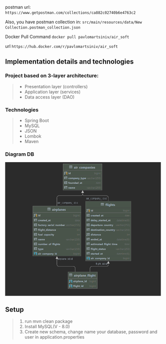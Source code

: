  postman url: `https://www.getpostman.com/collections/ca882c02740b6e4763c2`

 Also, you have postman collection in: `src/main/resources/data/New Collection.postman_collection.json`

 Docker Pull Command `docker pull pavlomartsiniv/air_soft` 

 url `https://hub.docker.com/r/pavlomartsiniv/air_soft`

## Implementation details and technologies

### Project based on 3-layer architecture:
>- Presentation layer (controllers)
>- Application layer (services)
>- Data access layer (DAO)

### Technologies
>- Spring Boot
>- MySQL
>- JSON
>- Lombok
>- Maven

### Diagram DB
![drawing](src/main/resources/img.png)

## Setup
>1. run mvn clean package
>2. Install MySQL(V - 8.0)
>3. Create new schema, change name your database, password and user in application.properties